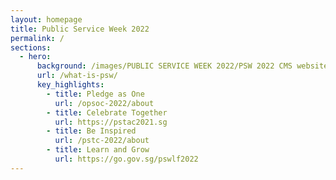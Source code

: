 ```yaml
---
layout: homepage
title: Public Service Week 2022
permalink: /
sections:
  - hero:
      background: /images/PUBLIC SERVICE WEEK 2022/PSW 2022 CMS website  (5).png
      url: /what-is-psw/
      key_highlights:
        - title: Pledge as One
          url: /opsoc-2022/about
        - title: Celebrate Together
          url: https://pstac2021.sg
        - title: Be Inspired
          url: /pstc-2022/about
        - title: Learn and Grow
          url: https://go.gov.sg/pswlf2022
---
```

